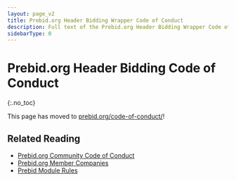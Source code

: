 ```yaml
---
layout: page_v2
title: Prebid.org Header Bidding Wrapper Code of Conduct
description: Full text of the Prebid.org Header Bidding Wrapper Code of Conduct
sidebarType: 0
---
```


# Prebid.org Header Bidding Code of Conduct

{:.no_toc}

This page has moved to [prebid.org/code-of-conduct/](https://prebid.org/code-of-conduct/)!

## Related Reading

- [Prebid.org Community Code of Conduct](https://prebid.org/code-of-conduct/#community)
- [Prebid.org Member Companies](https://prebid.org/membership/member-directory/)
- [Prebid Module Rules](/dev-docs/module-rules.html)

